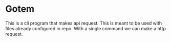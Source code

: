 # Gotem
This is a cli program that makes api request. This is meant to be
used with files already configured in repo. With a single command we can make
a http request.
